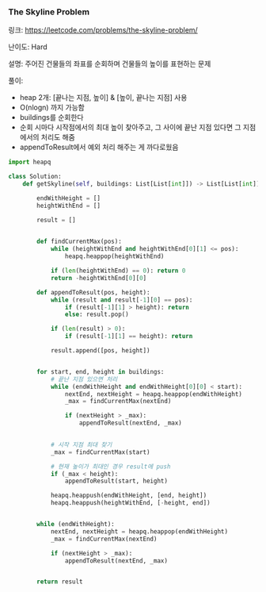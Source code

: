 ### The Skyline Problem

링크: https://leetcode.com/problems/the-skyline-problem/

난이도: Hard

설명: 주어진 건물들의 좌표를 순회하며 건물들의 높이를 표현하는 문제

풀이: 
- heap 2개: [끝나는 지점, 높이] & [높이, 끝나는 지점] 사용
- O(nlogn) 까지 가능함
- buildings를 순회한다 
- 순회 시마다 시작점에서의 최대 높이 찾아주고, 그 사이에 끝난 지점 있다면 그 지점에서의 처리도 해줌
- appendToResult에서 예외 처리 해주는 게 까다로웠음 


```python
import heapq

class Solution:
    def getSkyline(self, buildings: List[List[int]]) -> List[List[int]]:

        endWithHeight = []
        heightWithEnd = []

        result = []

        
        def findCurrentMax(pos):
            while (heightWithEnd and heightWithEnd[0][1] <= pos):
                heapq.heappop(heightWithEnd)

            if (len(heightWithEnd) == 0): return 0
            return -heightWithEnd[0][0]

        def appendToResult(pos, height):
            while (result and result[-1][0] == pos):
                if (result[-1][1] > height): return
                else: result.pop()

            if (len(result) > 0): 
                if (result[-1][1] == height): return

            result.append([pos, height])


        for start, end, height in buildings:
            # 끝난 지점 있으면 처리
            while (endWithHeight and endWithHeight[0][0] < start):
                nextEnd, nextHeight = heapq.heappop(endWithHeight)
                _max = findCurrentMax(nextEnd)

                if (nextHeight > _max):
                    appendToResult(nextEnd, _max)

            
            # 시작 지점 최대 찾기
            _max = findCurrentMax(start)

            # 현재 높이가 최대인 경우 result에 push
            if (_max < height):
                appendToResult(start, height)

            heapq.heappush(endWithHeight, [end, height])
            heapq.heappush(heightWithEnd, [-height, end])


        while (endWithHeight):
            nextEnd, nextHeight = heapq.heappop(endWithHeight)
            _max = findCurrentMax(nextEnd)

            if (nextHeight > _max):
                appendToResult(nextEnd, _max)


        return result

```
